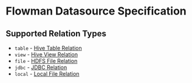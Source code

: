 # Flowman Datasource Specification


## Supported Relation Types

* `table` - [Hive Table Relation](table.md)
* `view` - [Hive View Relation](view.md)
* `file` - [HDFS File Relation](file.md)
* `jdbc` - [JDBC Relation](jdbc.md)
* `local` - [Local File Relation](local.md)

